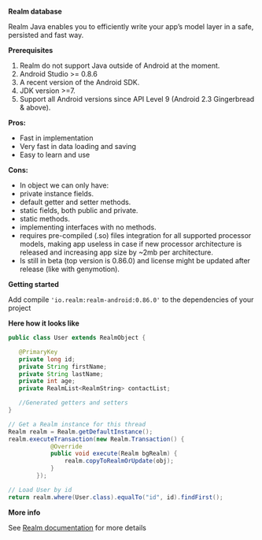 **Realm database**

Realm Java enables you to efficiently write your app’s model layer in a safe, persisted and fast way. 

**Prerequisites**

 1. Realm do not support Java outside of Android at the moment.
 2. Android Studio >= 0.8.6
 3. A recent version of the Android SDK.
 4. JDK version >=7.
 5. Support all Android versions since API Level 9 (Android 2.3
    Gingerbread & above).

**Pros:**

 - Fast in implementation
 - Very fast in data loading and saving
 - Easy to learn and use

**Cons:**

 - In object we can only have:
 - private instance fields.
 - default getter and setter methods.
 - static fields, both public and private.
 - static methods.
 - implementing interfaces with no methods.
 - requires pre-compiled (.so) files integration for all supported
   processor models, making app useless in case if new processor
   architecture is released and increasing app size by ~2mb per
   architecture.
 - Is still in beta (top version is 0.86.0) and license might be updated
   after release (like with genymotion).

**Getting started**

Add compile `'io.realm:realm-android:0.86.0'` to the dependencies of your project

**Here how it looks like**

```java 
public class User extends RealmObject {

   @PrimaryKey
   private long id;
   private String firstName;
   private String lastName;
   private int age;
   private RealmList<RealmString> contactList;

   //Generated getters and setters
}
```
	
```java 
// Get a Realm instance for this thread
Realm realm = Realm.getDefaultInstance();
realm.executeTransaction(new Realm.Transaction() {
            @Override
            public void execute(Realm bgRealm) {
                realm.copyToRealmOrUpdate(obj);
            }
        });
```

```java
// Load User by id
return realm.where(User.class).equalTo("id", id).findFirst(); 
```

**More info**

See [Realm documentation](https://realm.io/docs/java/latest/) for more details
